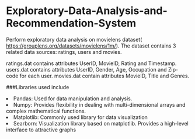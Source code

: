 # Exploratory-Data-Analysis-and-Recommendation-System

Perform exploratory data analysis on movielens dataset( https://grouplens.org/datasets/movielens/1m/).
The dataset contains 3 related data sources: ratings, users and movies.

ratings.dat contains attributes UserID, MovieID, Rating and Timestamp.
users.dat contains attributes UserID, Gender, Age, Occupation and Zip-code for each user.
movies.dat contain attributes MovieID, Title and Genres.

###Libraries used include

<li> Pandas: Used for data manipulation and analysis. </li>
<li>Numpy: Provides flexibility in dealing with multi-dimensional arrays and complex mathematical functions.</li>
<li>Matplotlib: Commonly used library for data visualization</li>
<li>Searborn: Visualization library based on matplotlib. Provides a high-level interface to attractive graphs</li>
